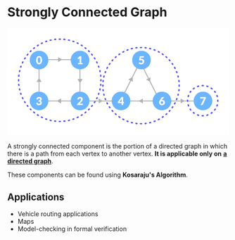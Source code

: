 # Strongly Connected Graph

![](image.webp)

A strongly connected component is the portion of a directed graph in which there is a path from each vertex to another vertex. **It is applicable only on** [**a directed graph**](https://www.programiz.com/dsa/graph).

These components can be found using **Kosaraju's Algorithm**.

## Applications

* Vehicle routing applications
* Maps
* Model-checking in formal verification
